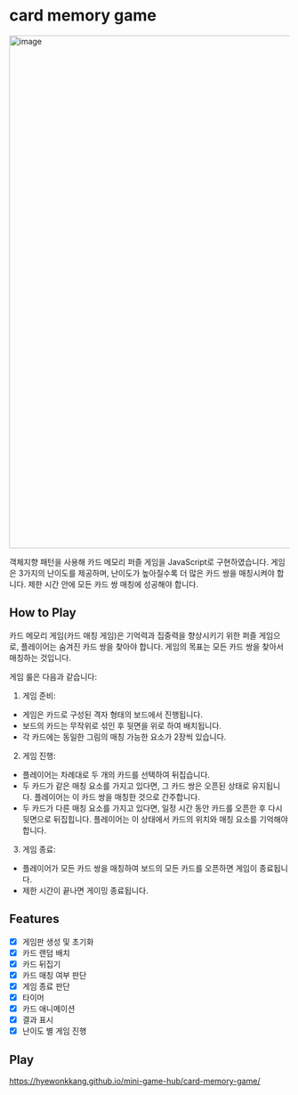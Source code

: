 # card memory game

<img width="921" alt="image" src="https://github.com/HyewonKkang/HyewonKkang/assets/68578916/ccd2a0ec-50a9-4f81-823c-e9706f380063">

객체지향 패턴을 사용해 카드 메모리 퍼즐 게임을 JavaScript로 구현하였습니다. 게임은 3가지의 난이도를 제공하며, 난이도가 높아질수록 더 많은 카드 쌍을 매칭시켜야 합니다. 제한 시간 안에 모든 카드 쌍 매칭에 성공해야 합니다.

## How to Play

카드 메모리 게임(카드 매칭 게임)은 기억력과 집중력을 향상시키기 위한 퍼즐 게임으로, 플레이어는 숨겨진 카드 쌍을 찾아야 합니다. 게임의 목표는 모든 카드 쌍을 찾아서 매칭하는 것입니다.

게임 룰은 다음과 같습니다:

1. 게임 준비:

-   게임은 카드로 구성된 격자 형태의 보드에서 진행됩니다.
-   보드의 카드는 무작위로 섞인 후 뒷면을 위로 하여 배치됩니다.
-   각 카드에는 동일한 그림의 매칭 가능한 요소가 2장씩 있습니다.

2. 게임 진행:

-   플레이어는 차례대로 두 개의 카드를 선택하여 뒤집습니다.
-   두 카드가 같은 매칭 요소를 가지고 있다면, 그 카드 쌍은 오픈된 상태로 유지됩니다. 플레이어는 이 카드 쌍을 매칭한 것으로 간주합니다.
-   두 카드가 다른 매칭 요소를 가지고 있다면, 일정 시간 동안 카드를 오픈한 후 다시 뒷면으로 뒤집힙니다. 플레이어는 이 상태에서 카드의 위치와 매칭 요소를 기억해야 합니다.

3. 게임 종료:

-   플레이어가 모든 카드 쌍을 매칭하여 보드의 모든 카드를 오픈하면 게임이 종료됩니다.
-   제한 시간이 끝나면 게이밍 종료됩니다.

## Features

-   [x] 게임판 생성 및 초기화
-   [x] 카드 랜덤 배치
-   [x] 카드 뒤집기
-   [x] 카드 매칭 여부 판단
-   [x] 게임 종료 판단
-   [x] 타이머
-   [x] 카드 애니메이션
-   [x] 결과 표시
-   [x] 난이도 별 게임 진행

## Play

https://hyewonkkang.github.io/mini-game-hub/card-memory-game/
